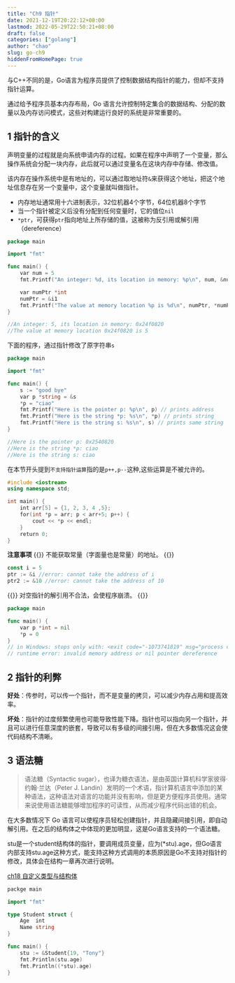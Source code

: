 ```yaml
---
title: "Ch9 指针"
date: 2021-12-19T20:22:12+08:00
lastmod: 2022-05-29T22:50:21+08:00
draft: false
categories: ["golang"]
author: "chao"
slug: go-ch9
hiddenFromHomePage: true
---
```


与C++不同的是，Go语言为程序员提供了控制数据结构指针的能力，但却不支持指针运算。

通过给予程序员基本内存布局，Go 语言允许控制特定集合的数据结构、分配的数量以及内存访问模式，这些对构建运行良好的系统是非常重要的。

## 1 指针的含义

声明变量的过程就是向系统申请内存的过程。如果在程序中声明了一个变量，那么操作系统会分配一块内存，此后就可以通过变量名在这块内存中存储、修改值。

该内存在操作系统中是有地址的，可以通过取地址符`&`来获得这个地址，把这个地址信息存在另一个变量中，这个变量就叫做指针。

- 内存地址通常用十六进制表示，32位机器4个字节，64位机器8个字节
- 当一个指针被定义后没有分配到任何变量时，它的值位`nil`
- `*ptr`，可获得`ptr`指向地址上所存储的值，这被称为反引用或解引用（dereference）

```go
package main

import "fmt"

func main() {
    var num = 5
    fmt.Printf("An integer: %d, its location in memory: %p\n", num, &num)

    var numPtr *int
    numPtr = &i1
    fmt.Printf("The value at memory location %p is %d\n", numPtr, *numPtr)
}

//An integer: 5, its location in memory: 0x24f0820
//The value at memory location 0x24f0820 is 5
```

下面的程序，通过指针修改了原字符串`s`

```go
package main

import "fmt"

func main() {
    s := "good bye"
    var p *string = &s
    *p = "ciao"
    fmt.Printf("Here is the pointer p: %p\n", p) // prints address
    fmt.Printf("Here is the string *p: %s\n", *p) // prints string
    fmt.Printf("Here is the string s: %s\n", s) // prints same string
}

//Here is the pointer p: 0x2540820
//Here is the string *p: ciao
//Here is the string s: ciao
```

在本节开头提到`不支持指针运算`指的是`p++,p--`这种,这些运算是不被允许的。

```cpp
#include <iostream>
using namespace std;

int main() {
    int arr[5] = {1, 2, 3, 4 ,5};
    for(int *p = arr; p < arr+5; p++) {
        cout << *p << endl;
    }
    return 0;
}
```

**注意事项**
{{<admonition warning>}}
不能获取常量（字面量也是常量）的地址。
{{</admonition>}}
```go
const i = 5
ptr := &i //error: cannot take the address of i
ptr2 := &10 //error: cannot take the address of 10
```
{{<admonition warning>}}
对空指针的解引用不合法，会使程序崩溃。
{{</admonition>}}

```go
package main

func main() {
    var p *int = nil
    *p = 0
}
// in Windows: stops only with: <exit code="-1073741819" msg="process crashed"/>
// runtime error: invalid memory address or nil pointer dereference
```

## 2 指针的利弊

**好处**：传参时，可以传一个指针，而不是变量的拷贝，可以减少内存占用和提高效率。

**坏处**：指针的过度频繁使用也可能导致性能下降。指针也可以指向另一个指针，并且可以进行任意深度的嵌套，导致可以有多级的间接引用，但在大多数情况这会使代码结构不清晰。

## 3 语法糖

> 语法糖（Syntactic sugar），也译为糖衣语法，是由英国计算机科学家彼得·约翰·兰达（Peter J. Landin）发明的一个术语，指计算机语言中添加的某种语法，这种语法对语言的功能并没有影响，但是更方便程序员使用。通常来说使用语法糖能够增加程序的可读性，从而减少程序代码出错的机会。
> 

在大多数情况下 Go 语言可以使程序员轻松创建指针，并且隐藏间接引用，即自动解引用。在之后的结构体之中体现的更加明显，这是Go语言支持的一个语法糖。

stu是一个student结构体的指针，要调用成员变量，应为(*stu).age，但Go语言内部支持stu.age这种方式，能支持这种方式调用的本质原因是Go不支持对指针的修改，具体会在结构一章再次进行说明。

[ch18 自定义类型与结构体](http://zchaoyu1126.github.io)

```go
packge main

import "fmt"

type Student struct {
    Age  int
    Name string
}

func main() {
    stu := &Student{19, "Tony"}
    fmt.Println(stu.age)
    fmt.Println((*stu).age)
}
```